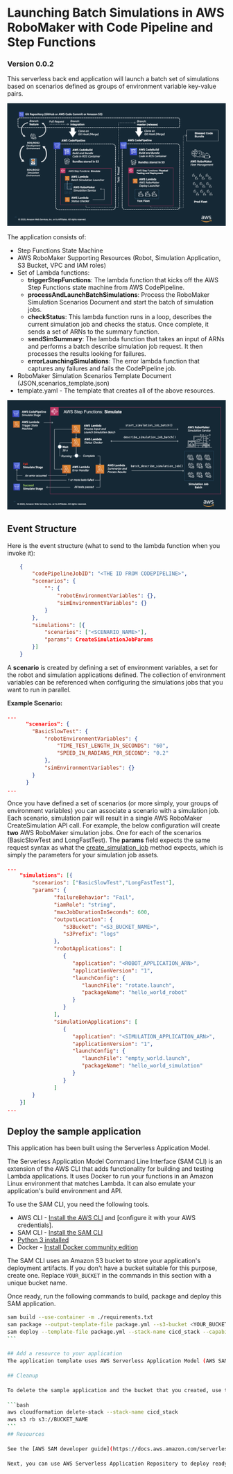 # Launching Batch Simulations in AWS RoboMaker with Code Pipeline and Step Functions
### Version 0.0.2

This serverless back end application will launch a batch set of simulations based on scenarios defined as groups of environment variable key-value pairs.

![CICD Pipeline](images/cicd_pipeline.png)

The application consists of:
- Step Functions State Machine 
- AWS RoboMaker Supporting Resources (Robot, Simulation Application, S3 Bucket, VPC and IAM roles)
- Set of Lambda functions:
  - **triggerStepFunctions**: The lambda function that kicks off the AWS Step Functions state machine from AWS CodePipeline.
  - **processAndLaunchBatchSimulations**: Process the RoboMaker Simulation Scenarios Document and start the batch of simulation jobs. 
  - **checkStatus**: This lambda function runs in a loop, describes the current simulation job and checks the status. Once complete, it sends a set of ARNs to the summary function.
  - **sendSimSummary**: The lambda function that takes an input of ARNs and performs a batch describe simulation job request. It then processes the results looking for failures.
  - **errorLaunchingSimulations**: The error lambda function that captures any failures and fails the CodePipeline job.
- RoboMaker Simulation Scenarios Template Document (JSON,scenarios_template.json)
- template.yaml - The template that creates all of the above resources.

![State Machine](images/stepfunctions_workflow.png)

## Event Structure

Here is the event structure (what to send to the lambda function when you invoke it):

```json
    {
        "codePipelineJobID": "<THE ID FROM CODEPIPELINE>",
        "scenarios": {
            "": {
                "robotEnvironmentVariables": {},
                "simEnvironmentVariables": {}
            }
        },
        "simulations": [{
            "scenarios": ["<SCENARIO_NAME>"],
            "params": CreateSimulationJobParams
        }]
    }
```

A **scenario** is created by defining a set of environment variables, a set for the robot and simulation applications defined. The collection of environment variables can be referenced when configuring the simulations jobs that you want to run in parallel. 

**Example Scenario:**
```json
...
      "scenarios": {
        "BasicSlowTest": {
            "robotEnvironmentVariables": {
                "TIME_TEST_LENGTH_IN_SECONDS": "60",
                "SPEED_IN_RADIANS_PER_SECOND": "0.2"
            },
            "simEnvironmentVariables": {}
        }
      }
...
```

Once you have defined a set of scenarios (or more simply, your groups of environment variables) you can associate a scenario with a simulation job. Each scenario, simulation pair will result in a single AWS RoboMaker CreateSimulation API call. For example, the below configuration will create **two** AWS RoboMaker simulation jobs. One for each of the scenarios (BasicSlowTest and LongFastTest). The **params** field expects the same request syntax as what the [create_simulation_job](https://boto3.amazonaws.com/v1/documentation/api/latest/reference/services/robomaker.html#RoboMaker.Client.create_simulation_job) method expects, which is simply the parameters for your simulation job assets. 

```json
...
    "simulations": [{
        "scenarios": ["BasicSlowTest","LongFastTest"],
        "params": {
               "failureBehavior": "Fail",
               "iamRole": "string",
               "maxJobDurationInSeconds": 600,
               "outputLocation": { 
                  "s3Bucket": "<S3_BUCKET_NAME>",
                  "s3Prefix": "logs"
               },
               "robotApplications": [ 
                  { 
                     "application": "<ROBOT_APPLICATION_ARN>",
                     "applicationVersion": "1",
                     "launchConfig": { 
                        "launchFile": "rotate.launch",
                        "packageName": "hello_world_robot"
                     }
                  }
               ],
               "simulationApplications": [ 
                  { 
                     "application": "<SIMULATION_APPLICATION_ARN>",
                     "applicationVersion": "1",
                     "launchConfig": { 
                        "launchFile": "empty_world.launch",
                        "packageName": "hello_world_simulation"
                     }
                  }
               ]
        }
    }]
...
```

## Deploy the sample application

This application has been built using the Serverless Application Model. 

The Serverless Application Model Command Line Interface (SAM CLI) is an extension of the AWS CLI that adds functionality for building and testing Lambda applications. It uses Docker to run your functions in an Amazon Linux environment that matches Lambda. It can also emulate your application's build environment and API.

To use the SAM CLI, you need the following tools.

* AWS CLI - [Install the AWS CLI](https://docs.aws.amazon.com/cli/latest/userguide/cli-chap-install.html) and [configure it with your AWS credentials].
* SAM CLI - [Install the SAM CLI](https://docs.aws.amazon.com/serverless-application-model/latest/developerguide/serverless-sam-cli-install.html)
* [Python 3 installed](https://www.python.org/downloads/)
* Docker - [Install Docker community edition](https://hub.docker.com/search/?type=edition&offering=community)

The SAM CLI uses an Amazon S3 bucket to store your application's deployment artifacts. If you don't have a bucket suitable for this purpose, create one. Replace `YOUR_BUCKET` in the commands in this section with a unique bucket name.

Once ready, run the following commands to build, package and deploy this SAM application.

````bash
sam build --use-container -m ./requirements.txt
sam package --output-template-file package.yml --s3-bucket <YOUR_BUCKET>
sam deploy --template-file package.yml --stack-name cicd_stack --capabilities CAPABILITY_NAMED_IAM --s3-bucket <YOUR_BUCKET>
```

## Add a resource to your application
The application template uses AWS Serverless Application Model (AWS SAM) to define application resources. AWS SAM is an extension of AWS CloudFormation with a simpler syntax for configuring common serverless application resources such as functions, triggers, and APIs. For resources not included in [the SAM specification](https://github.com/awslabs/serverless-application-model/blob/master/versions/2016-10-31.md), you can use standard [AWS CloudFormation](https://docs.aws.amazon.com/AWSCloudFormation/latest/UserGuide/aws-template-resource-type-ref.html) resource types.

## Cleanup

To delete the sample application and the bucket that you created, use the AWS CLI.

```bash
aws cloudformation delete-stack --stack-name cicd_stack
aws s3 rb s3://BUCKET_NAME
```
## Resources

See the [AWS SAM developer guide](https://docs.aws.amazon.com/serverless-application-model/latest/developerguide/what-is-sam.html) for an introduction to SAM specification, the SAM CLI, and serverless application concepts.

Next, you can use AWS Serverless Application Repository to deploy ready to use Apps that go beyond hello world samples and learn how authors developed their applications: [AWS Serverless Application Repository main page](https://aws.amazon.com/serverless/serverlessrepo/)